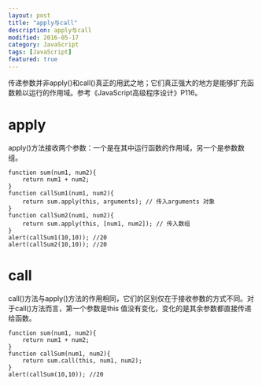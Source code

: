 ```yaml
---
layout: post
title: "apply与call"
description: apply与call
modified: 2016-05-17
category: JavaScript
tags: [JavaScript]
featured: true
---
```


传递参数并非apply()和call()真正的用武之地；它们真正强大的地方是能够扩充函数赖以运行的作用域。参考《JavaScript高级程序设计》P116。

# apply

apply()方法接收两个参数：一个是在其中运行函数的作用域，另一个是参数数组。

	function sum(num1, num2){
		return num1 + num2;
	}
	function callSum1(num1, num2){
		return sum.apply(this, arguments); // 传入arguments 对象
	}
	function callSum2(num1, num2){
		return sum.apply(this, [num1, num2]); // 传入数组
	}
	alert(callSum1(10,10)); //20
	alert(callSum2(10,10)); //20

# call

call()方法与apply()方法的作用相同，它们的区别仅在于接收参数的方式不同。对于call()方法而言，第一个参数是this 值没有变化，变化的是其余参数都直接传递给函数。

	function sum(num1, num2){
		return num1 + num2;
	}
	function callSum(num1, num2){
		return sum.call(this, num1, num2);
	}
	alert(callSum(10,10)); //20




